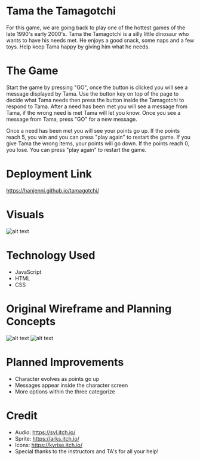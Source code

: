 # Tama the Tamagotchi
For this game, we are going back to play one of the hottest games of the late 1990's early 2000's. Tama the Tamagotchi is a silly little dinosaur who wants to have his needs met. He enjoys a good snack, some naps and a few toys. Help keep Tama happy by giving him what he needs. 

# The Game
Start the game by pressing "GO", once the button is clicked you will see a message displayed by Tama. Use the button key on top of the page to decide what Tama needs then press the button inside the Tamagotchi to respond to Tama. After a need has been met you will see a message from Tama, if the wrong need is met Tama will let you know. Once you see a message from Tama, press "GO" for a new message. 

Once a need has been met you will see your points go up. If the points reach 5, you win and you can press "play again" to restart the game. If you give Tama the wrong items, your points will go down. If the points reach 0, you lose. You can press "play again" to restart the game.   

# Deployment Link
https://hanjenni.github.io/tamagotchi/

# Visuals
![alt text](https://i.imgur.com/PElH7df.png)
# Technology Used
* JavaScript
* HTML
* CSS

# Original Wireframe and Planning Concepts
![alt text](https://i.imgur.com/0Gr0cMb.png)
![alt text](https://i.imgur.com/Rx8MqlC.png)

# Planned Improvements
* Character evolves as points go up
* Messages appear inside the character screen 
* More options within the three categorize 

# Credit 
* Audio: https://svl.itch.io/
* Sprite: https://arks.itch.io/
* Icons: https://kyrise.itch.io/
* Special thanks to the instructors and TA's for all your help! 